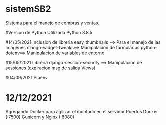 # sistemSB2
Sistema para el manejo de compras y ventas.


#Version de Python Utilizada
Python 3.8.5

#14/05/2021
Inclusion de libreria
easy_thumbnails ==> Para el manejo de las Imagenes
django-widget-tweaks==> Manipulacion de formularios
python-dotenv==> Manipulacion de variables de entorno


#15/05/2021
Libreria 
django-session-security ==> Manipulacion de sessiones (expiracion msg de salida Views)

#04/09/2021
Pipenv


# 12/12/2021
Agregando Docker para agilizar el montado en el servidor 
Puertos
Docker (:7500)
Gunicorn y Nginx (:8080)